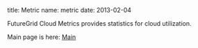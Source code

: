 title: Metric
name: metric
date: 2013-02-04

FutureGrid Cloud Metrics provides statistics for cloud utilization.

Main page is here: [Main](/metric/main)

